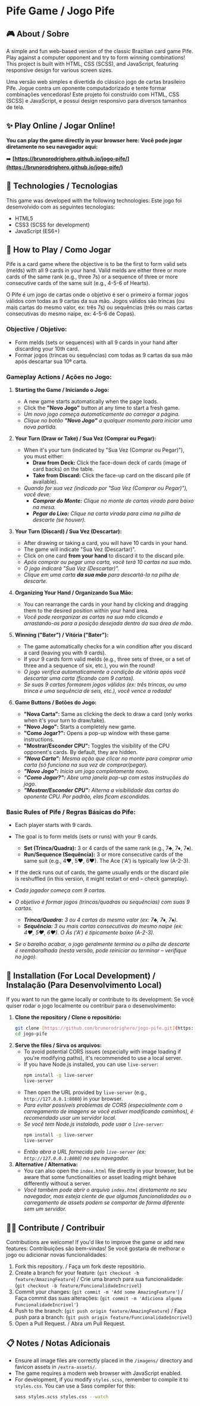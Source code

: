 # Pife Game / Jogo Pife

## 🎮 About / Sobre

A simple and fun web-based version of the classic Brazilian card game Pife. Play against a computer opponent and try to form winning combinations! This project is built with HTML, CSS (SCSS), and JavaScript, featuring responsive design for various screen sizes.

Uma versão web simples e divertida do clássico jogo de cartas brasileiro Pife. Jogue contra um oponente computadorizado e tente formar combinações vencedoras! Este projeto foi construído com HTML, CSS (SCSS) e JavaScript, e possui design responsivo para diversos tamanhos de tela.

## ✨ Play Online / Jogar Online!

**You can play the game directly in your browser here:**
**Você pode jogar diretamente no seu navegador aqui:**

➡️ **[https://brunorodrighero.github.io/jogo-pife/](https://brunorodrighero.github.io/jogo-pife/)**

## 🚀 Technologies / Tecnologias

This game was developed with the following technologies:
Este jogo foi desenvolvido com as seguintes tecnologias:

- HTML5
- CSS3 (SCSS for development)
- JavaScript (ES6+)

## 📖 How to Play / Como Jogar

Pife is a card game where the objective is to be the first to form valid sets (melds) with all 9 cards in your hand. Valid melds are either three or more cards of the same rank (e.g., three 7s) or a sequence of three or more consecutive cards of the same suit (e.g., 4-5-6 of Hearts).

O Pife é um jogo de cartas onde o objetivo é ser o primeiro a formar jogos válidos com todas as 9 cartas da sua mão. Jogos válidos são trincas (ou mais cartas do mesmo valor, ex: três 7s) ou sequências (três ou mais cartas consecutivas do mesmo naipe, ex: 4-5-6 de Copas).

### Objective / Objetivo:
- Form melds (sets or sequences) with all 9 cards in your hand after discarding your 10th card.
- Formar jogos (trincas ou sequências) com todas as 9 cartas da sua mão após descartar sua 10ª carta.

### Gameplay Actions / Ações no Jogo:

1.  **Starting the Game / Iniciando o Jogo:**
    * A new game starts automatically when the page loads.
    * Click the **"Novo Jogo"** button at any time to start a fresh game.
    * *Um novo jogo começa automaticamente ao carregar a página.*
    * *Clique no botão **"Novo Jogo"** a qualquer momento para iniciar uma nova partida.*

2.  **Your Turn (Draw or Take) / Sua Vez (Comprar ou Pegar):**
    * When it's your turn (indicated by "Sua Vez (Comprar ou Pegar)"), you must either:
        * **Draw from Deck:** Click the face-down deck of cards (image of card backs) on the table.
        * **Take from Discard:** Click the face-up card on the discard pile (if available).
    * *Quando for sua vez (indicado por "Sua Vez (Comprar ou Pegar)"), você deve:*
        * ***Comprar do Monte:*** *Clique no monte de cartas virado para baixo na mesa.*
        * ***Pegar do Lixo:*** *Clique na carta virada para cima na pilha de descarte (se houver).*

3.  **Your Turn (Discard) / Sua Vez (Descartar):**
    * After drawing or taking a card, you will have 10 cards in your hand.
    * The game will indicate "Sua Vez (Descartar)".
    * Click on one card **from your hand** to discard it to the discard pile.
    * *Após comprar ou pegar uma carta, você terá 10 cartas na sua mão.*
    * *O jogo indicará "Sua Vez (Descartar)".*
    * *Clique em uma carta **da sua mão** para descartá-la na pilha de descarte.*

4.  **Organizing Your Hand / Organizando Sua Mão:**
    * You can rearrange the cards in your hand by clicking and dragging them to the desired position within your hand area.
    * *Você pode reorganizar as cartas na sua mão clicando e arrastando-as para a posição desejada dentro da sua área de mão.*

5.  **Winning ("Bater") / Vitória ("Bater"):**
    * The game automatically checks for a win condition after you discard a card (leaving you with 9 cards).
    * If your 9 cards form valid melds (e.g., three sets of three, or a set of three and a sequence of six, etc.), you win the round!
    * *O jogo verifica automaticamente a condição de vitória após você descartar uma carta (ficando com 9 cartas).*
    * *Se suas 9 cartas formarem jogos válidos (ex: três trincas, ou uma trinca e uma sequência de seis, etc.), você vence a rodada!*

6.  **Game Buttons / Botões do Jogo:**
    * **"Nova Carta":** Same as clicking the deck to draw a card (only works when it's your turn to draw/take).
    * **"Novo Jogo":** Starts a completely new game.
    * **"Como Jogar?":** Opens a pop-up window with these game instructions.
    * **"Mostrar/Esconder CPU":** Toggles the visibility of the CPU opponent's cards. By default, they are hidden.
    * ***"Nova Carta":*** *Mesma ação que clicar no monte para comprar uma carta (só funciona na sua vez de comprar/pegar).*
    * ***"Novo Jogo":*** *Inicia um jogo completamente novo.*
    * ***"Como Jogar?":*** *Abre uma janela pop-up com estas instruções do jogo.*
    * ***"Mostrar/Esconder CPU":*** *Alterna a visibilidade das cartas do oponente CPU. Por padrão, elas ficam escondidas.*

### Basic Rules of Pife / Regras Básicas do Pife:
- Each player starts with 9 cards.
- The goal is to form melds (sets or runs) with your 9 cards.
    - **Set (Trinca/Quadra):** 3 or 4 cards of the same rank (e.g., 7♣, 7♦, 7♠).
    - **Run/Sequence (Sequência):** 3 or more consecutive cards of the same suit (e.g., 4♥, 5♥, 6♥). The Ace ('A') is typically low (A-2-3).
- If the deck runs out of cards, the game usually ends or the discard pile is reshuffled (in this version, it might restart or end – check gameplay).

- *Cada jogador começa com 9 cartas.*
- *O objetivo é formar jogos (trincas/quadras ou sequências) com suas 9 cartas.*
    - ***Trinca/Quadra:*** *3 ou 4 cartas do mesmo valor (ex: 7♣, 7♦, 7♠).*
    - ***Sequência:*** *3 ou mais cartas consecutivas do mesmo naipe (ex: 4♥, 5♥, 6♥). O Ás ('A') é tipicamente baixo (A-2-3).*
- *Se o baralho acabar, o jogo geralmente termina ou a pilha de descarte é reembaralhada (nesta versão, pode reiniciar ou terminar – verifique no jogo).*

## 🔧 Installation (For Local Development) / Instalação (Para Desenvolvimento Local)

If you want to run the game locally or contribute to its development:
Se você quiser rodar o jogo localmente ou contribuir para o desenvolvimento:

1.  **Clone the repository / Clone o repositório:**
    ```bash
    git clone [https://github.com/brunorodrighero/jogo-pife.git](https://github.com/brunorodrighero/jogo-pife.git)
    cd jogo-pife
    ```
2.  **Serve the files / Sirva os arquivos:**
    * To avoid potential CORS issues (especially with image loading if you're modifying paths), it's recommended to use a local server.
    * If you have Node.js installed, you can use `live-server`:
        ```bash
        npm install -g live-server
        live-server
        ```
    * Then open the URL provided by `live-server` (e.g., `http://127.0.0.1:8080`) in your browser.
    * *Para evitar possíveis problemas de CORS (especialmente com o carregamento de imagens se você estiver modificando caminhos), é recomendado usar um servidor local.*
    * *Se você tem Node.js instalado, pode usar o `live-server`:*
        ```bash
        npm install -g live-server
        live-server
        ```
    * *Então abra a URL fornecida pelo `live-server` (ex: `http://127.0.0.1:8080`) no seu navegador.*
3.  **Alternative / Alternativa:**
    * You can also open the `index.html` file directly in your browser, but be aware that some functionalities or asset loading might behave differently without a server.
    * *Você também pode abrir o arquivo `index.html` diretamente no seu navegador, mas esteja ciente de que algumas funcionalidades ou o carregamento de assets podem se comportar de forma diferente sem um servidor.*

## 👨‍💻 Contribute / Contribuir

Contributions are welcome! If you'd like to improve the game or add new features:
Contribuições são bem-vindas! Se você gostaria de melhorar o jogo ou adicionar novas funcionalidades:

1.  Fork this repository. / Faça um fork deste repositório.
2.  Create a branch for your feature: (`git checkout -b feature/AmazingFeature`) / Crie uma branch para sua funcionalidade: (`git checkout -b feature/FuncionalidadeIncrivel`)
3.  Commit your changes: (`git commit -m 'Add some AmazingFeature'`) / Faça commit das suas alterações: (`git commit -m 'Adiciona alguma FuncionalidadeIncrivel'`)
4.  Push to the branch: (`git push origin feature/AmazingFeature`) / Faça push para a branch: (`git push origin feature/FuncionalidadeIncrivel`)
5.  Open a Pull Request. / Abra um Pull Request.

## 📋 Notes / Notas Adicionais

- Ensure all image files are correctly placed in the `/imagens/` directory and favicon assets in `/extra-assets/`.
- The game requires a modern web browser with JavaScript enabled.
- For development, if you modify `styles.scss`, remember to compile it to `styles.css`. You can use a Sass compiler for this:
  ```bash
  sass styles.scss styles.css --watch